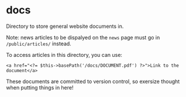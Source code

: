 # docs
Directory to store general website documents in.

Note: news articles to be dispalyed on the `news` page must go in `/public/articles/` instead.

To access articles in this directory, you can use:

`<a href="<?= $this->basePath('/docs/DOCUMENT.pdf') ?>">Link to the document</a>`

These documents are committed to version control, so exersize thought when putting things in here!
